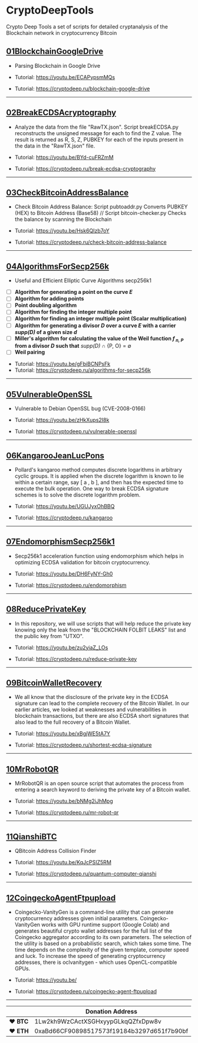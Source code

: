# CryptoDeepTools

Crypto Deep Tools a set of scripts for detailed cryptanalysis of the Blockchain network in cryptocurrency Bitcoin


## [01BlockchainGoogleDrive](https://github.com/demining/CryptoDeepTools/tree/main/01BlockchainGoogleDrive)

* Parsing Blockchain in Google Drive

* Tutorial: https://youtu.be/ECAPypsmMQs
* Tutorial: https://cryptodeep.ru/blockchain-google-drive

---

## [02BreakECDSAcryptography](https://github.com/demining/CryptoDeepTools/tree/main/02BreakECDSAcryptography)

* Analyze the data from the file "RawTX.json". Script breakECDSA.py reconstructs the unsigned message for each to find the Z value. The result is returned as R, S, Z, PUBKEY for each of the inputs present in the data in the "RawTX.json" file.

* Tutorial: https://youtu.be/BYd-cuFRZmM
* Tutorial: https://cryptodeep.ru/break-ecdsa-cryptography

---

## [03CheckBitcoinAddressBalance](https://github.com/demining/CryptoDeepTools/tree/main/03CheckBitcoinAddressBalance)

* Check Bitcoin Address Balance: Script pubtoaddr.py Converts PUBKEY (HEX) to Bitcoin Address (Base58) // Script bitcoin-checker.py Checks the balance by scanning the Blockchain

* Tutorial: https://youtu.be/Hsk6QIzb7oY
* Tutorial: https://cryptodeep.ru/check-bitcoin-address-balance

---

## [04AlgorithmsForSecp256k](https://github.com/demining/CryptoDeepTools/tree/main/04AlgorithmsForSecp256k)

* Useful and Efficient Elliptic Curve Algorithms secp256k1

- [ ] **Algorithm for generating a point on the curve _E_**
- [ ] **Algorithm for adding points**
- [ ] **Point doubling algorithm**
- [ ] **Algorithm for finding the integer multiple point**
- [ ] **Algorithm for finding an integer multiple point (Scalar multiplication)**
- [ ] **Algorithm for generating a divisor _D_ over a curve _E_ with a carrier _supp(D)_ of a given size _d_**
- [ ] **Miller's algorithm for calculating the value of the Weil function _f<sub> n, P</sub>_ from a divisor _D_ such that** _supp(D)_ ∩ {P, O} = ∅
- [ ] **Weil pairing**
 
* Tutorial: https://youtu.be/gFbiBCNPsFk
* Tutorial: https://cryptodeep.ru/algorithms-for-secp256k

---

## [05VulnerableOpenSSL](https://github.com/demining/CryptoDeepTools/tree/main/05VulnerableOpenSSL)

* Vulnerable to Debian OpenSSL bug (CVE-2008-0166)

* Tutorial: https://youtu.be/zHkXups2I8k
* Tutorial: https://cryptodeep.ru/vulnerable-openssl

---

## [06KangarooJeanLucPons](https://github.com/demining/CryptoDeepTools/tree/main/06KangarooJeanLucPons)

* Pollard's kangaroo method computes discrete logarithms in arbitrary cyclic groups. It is applied when the discrete logarithm is known to lie within a certain range, say [ a , b ], and then has the expected time to execute the bulk operation. One way to break ECDSA signature schemes is to solve the discrete logarithm problem.

* Tutorial: https://youtu.be/UGUJyxOhBBQ
* Tutorial: https://cryptodeep.ru/kangaroo

---

## [07EndomorphismSecp256k1](https://github.com/demining/CryptoDeepTools/tree/main/07EndomorphismSecp256k1)

* Secp256k1 acceleration function using endomorphism which helps in optimizing ECDSA validation for bitcoin cryptocurrency.

* Tutorial: https://youtu.be/DH6FyNY-Gh0
* Tutorial: https://cryptodeep.ru/endomorphism

---

## [08ReducePrivateKey](https://github.com/demining/CryptoDeepTools/tree/main/08ReducePrivateKey)

* In this repository, we will use scripts that will help reduce the private key knowing only the leak from the "BLOCKCHAIN FOLBIT LEAKS" list and the public key from "UTXO".

* Tutorial: https://youtu.be/zu2yiaZ_LOs
* Tutorial: https://cryptodeep.ru/reduce-private-key

---

## [09BitcoinWalletRecovery](https://github.com/demining/CryptoDeepTools/tree/main/09BitcoinWalletRecovery)

* We all know that the disclosure of the private key in the ECDSA signature can lead to the complete recovery of the Bitcoin Wallet. In our earlier articles, we looked at weaknesses and vulnerabilities in blockchain transactions, but there are also ECDSA short signatures that also lead to the full recovery of a Bitcoin Wallet.

* Tutorial: https://youtu.be/xBgjWE5tA7Y
* Tutorial: https://cryptodeep.ru/shortest-ecdsa-signature

---

## [10MrRobotQR](https://github.com/demining/CryptoDeepTools/tree/main/10MrRobotQR)

* MrRobotQR is an open source script that automates the process from entering a search keyword to deriving the private key of a Bitcoin wallet. 

* Tutorial: https://youtu.be/bNMg2iJhMpg
* Tutorial: https://cryptodeep.ru/mr-robot-qr

---

## [11QianshiBTC](https://github.com/demining/CryptoDeepTools/tree/main/11QianshiBTC)


* QBitcoin Address Collision Finder

* Tutorial: https://youtu.be/KqJcPSIZ5RM
* Tutorial: https://cryptodeep.ru/quantum-computer-qianshi

---

## [12CoingeckoAgentFtpupload](https://github.com/demining/CryptoDeepTools/tree/main/12CoingeckoAgentFtpupload)


* Coingecko-VanityGen is a command-line utility that can generate cryptocurrency addresses given initial parameters.
Coingecko-VanityGen works with GPU runtime support (Google Colab) and generates beautiful crypto wallet addresses for the full list of the Coingecko aggregator according to its own parameters. The selection of the utility is based on a probabilistic search, which takes some time. The time depends on the complexity of the given template, computer speed and luck. To increase the speed of generating cryptocurrency addresses, there is oclvanitygen - which uses OpenCL-compatible GPUs.

* Tutorial: https://youtu.be/
* Tutorial: https://cryptodeep.ru/coingecko-agent-ftpupload

---



|  | Donation Address |
| --- | --- |
| ♥ __BTC__ | 1Lw2kh9WzCActXSGHxyypGLkqQZfxDpw8v |
| ♥ __ETH__ | 0xaBd66CF90898517573f19184b3297d651f7b90bf |
